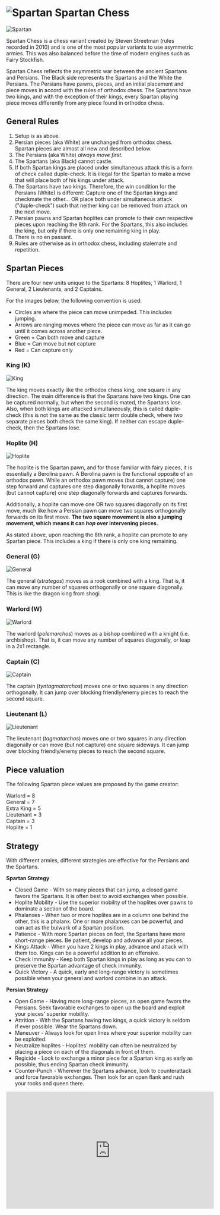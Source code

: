 # ![Spartan](https://github.com/gbtami/pychess-variants/blob/master/static/icons/spartan.svg) Spartan Chess

![Spartan](https://github.com/gbtami/pychess-variants/blob/master/static/images/CVariantsGuide/Spartan.png)

Spartan Chess is a chess variant created by Steven Streetman (rules recorded in 2010) and is one of the most popular variants to use asymmetric armies. This was also balanced before the time of modern engines such as Fairy Stockfish. 

Spartan Chess reflects the asymmetric war between the ancient Spartans and Persians. The Black side represents the Spartans and the White the Persians. The Persians have pawns, pieces, and an initial placement and piece moves in accord with the rules of orthodox chess. The Spartans have two kings, and with the exception of their kings, every Spartan playing piece moves differently from any piece found in orthodox chess.
 
## General Rules
1.	Setup is as above.
2.	Persian pieces (aka White) are unchanged from orthodox chess. Spartan pieces are almost all new and described below.
3.	The Persians (aka White) *always move first*.
4.	The Spartans (aka Black) cannot castle.
5.	If both Spartan kings are placed under simultaneous attack this is a form of check called duple-check. It is illegal for the Spartan to make a move that will place both of his kings under attack.
6.	The Spartans have two kings. Therefore, the win condition for the Persians (White) is different: Capture one of the Spartan kings and checkmate the other... OR place both under simultaneous attack ("duple-check") such that neither king can be removed from attack on the next move.
7.	Persian pawns and Spartan hoplites can promote to their own respective pieces upon reaching the 8th rank. For the Spartans, this also includes the king, but only if there is only one remaining king in play.
8.	There is no en passant.
9.	Rules are otherwise as in orthodox chess, including stalemate and repetition.

## Spartan Pieces
There are four new units unique to the Spartans: 8 Hoplites, 1 Warlord, 1 General, 2 Lieutenants, and 2 Captains.

For the images below, the following convention is used:
* Circles are where the piece can move unimpeded. This includes jumping.
* Arrows are ranging moves where the piece can move as far as it can go until it comes across another piece.
* Green = Can both move and capture
* Blue = Can move but not capture
* Red = Can capture only

### King (K)

![King](https://github.com/gbtami/pychess-variants/blob/master/static/images/CVariantsGuide/SpartanKing.png)
 
The king moves exactly like the orthodox chess king, one square in any direction. The main difference is that the Spartans have two kings. One can be captured normally, but when the second is mated, the Spartans lose. Also, when both kings are attacked simultaneously, this is called duple-check (this is not the same as the classic term double check, where two separate pieces both check the same king). If neither can escape duple-check, then the Spartans lose.

### Hoplite (H)

![Hoplite](https://github.com/gbtami/pychess-variants/blob/master/static/images/CVariantsGuide/SpartanHoplite.png)
 
The hoplite is the Spartan pawn, and for those familiar with fairy pieces, it is essentially a Berolina pawn. A Berolina pawn is the functional opposite of an orthodox pawn. While an orthodox pawn moves (but cannot capture) one step forward and captures one step diagonally forwards, a hoplite moves (but cannot capture) one step diagonally forwards and captures forwards.

Additionally, a hoplite can move one OR two squares diagonally on its first move, much like how a Persian pawn can move two squares orthogonally forwards on its first move. **The two square movement is also a jumping movement, which means it can *hop* over intervening pieces.**

As stated above, upon reaching the 8th rank, a hoplite can promote to any Spartan piece. This includes a king if there is only one king remaining.

### General (G)

![General](https://github.com/gbtami/pychess-variants/blob/master/static/images/CVariantsGuide/SpartanGeneral.png)
 
The general (*strategos*) moves as a rook combined with a king. That is, it can move any number of squares orthogonally or one square diagonally. This is like the dragon king from shogi.

### Warlord (W)

![Warlord](https://github.com/gbtami/pychess-variants/blob/master/static/images/CVariantsGuide/SpartanWarlord.png)
 
The warlord (*polemarchos*) moves as a bishop combined with a knight (i.e. archbishop). That is, it can move any number of squares diagonally, or leap in a 2x1 rectangle.

### Captain (C)

![Captain](https://github.com/gbtami/pychess-variants/blob/master/static/images/CVariantsGuide/SpartanCaptain.png)
 
The captain (*tyntagmatarchos*) moves one or two squares in any direction orthogonally. It can jump over blocking friendly/enemy pieces to reach the second square.

### Lieutenant (L)

![Lieutenant](https://github.com/gbtami/pychess-variants/blob/master/static/images/CVariantsGuide/SpartanLieutenant.png)
 
The lieutenant (*tagmatarchos*) moves one or two squares in any direction diagonally or can move (but not capture) one square sideways. It can jump over blocking friendly/enemy pieces to reach the second square. 
 
## Piece valuation

The following Spartan piece values are proposed by the game creator:

Warlord = 8  
General = 7  
Extra King = 5  
Lieutenant = 3  
Captain = 3  
Hoplite = 1

## Strategy
With different armies, different strategies are effective for the Persians and the Spartans.

**Spartan Strategy**
* Closed Game - With so many pieces that can jump, a closed game favors the Spartans. It is often best to avoid exchanges when possible.
* Hoplite Mobility - Use the superior mobility of the hoplites over pawns to dominate a section of the board.
* Phalanxes - When two or more hoplites are in a column one behind the other, this is a phalanx. One or more phalanxes can be powerful, and can act as the bulwark of a Spartan position.
* Patience - With more Spartan pieces on foot, the Spartans have more short-range pieces. Be patient, develop and advance all your pieces.
* Kings Attack - When you have 2 kings in play, advance and attack with them too. Kings can be a powerful addition to an offensive.
* Check Immunity - Keep both Spartan kings in play as long as you can to preserve the Spartan advantage of check immunity.
* Quick Victory - A quick, early and long-range victory is sometimes possible when your general and warlord combine in an attack.

**Persian Strategy**
* Open Game - Having more long-range pieces, an open game favors the Persians. Seek favorable exchanges to open up the board and exploit your pieces' superior mobility.
* Attrition - With the Spartans having two kings, a quick victory is seldom if ever possible. Wear the Spartans down.
* Maneuver - Always look for open lines where your superior mobility can be exploited.
* Neutralize hoplites - Hoplites' mobility can often be neutralized by placing a piece on each of the diagonals in front of them.
* Regicide - Look to exchange a minor piece for a Spartan king as early as possible, thus ending Spartan check immunity.
* Counter-Punch - Wherever the Spartans advance, look to counterattack and force favorable exchanges. Then look for an open flank and rush your rooks and queen there.

<iframe width="560" height="315" src="https://www.youtube.com/embed/tiIEvtG4ND4" frameborder="0" allowfullscreen></iframe>
